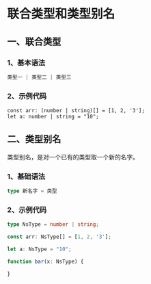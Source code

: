 # 联合类型和类型别名

## 一、联合类型

### 1、基本语法

```ts
类型一 | 类型二 | 类型三
```

### 2、示例代码

```tsx
const arr: (number | string)[] = [1, 2, '3'];
let a: number | string = "10";
```

## 二、类型别名

类型别名，是对一个已有的类型取一个新的名字。

### 1、基础语法

```ts
type 新名字 = 类型
```

### 2、示例代码

```ts
type NsType = number | string;

const arr: NsType[] = [1, 2, '3'];

let a: NsType = "10";

function bar(x: NsType) {

}
```

